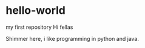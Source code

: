 # hello-world
my first repository 
Hi fellas 

Shimmer here, i like programming in python and java.  
